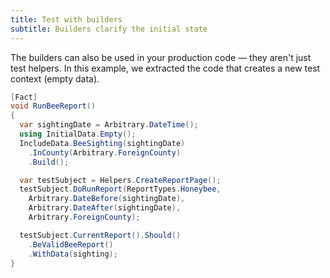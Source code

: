 ```yaml
---
title: Test with builders
subtitle: Builders clarify the initial state
---
```


The builders can also be used in your production code &mdash; they aren't just test helpers. In this example, we extracted the code that creates a new test context (empty data).

```csharp
[Fact]
void RunBeeReport()
{
  var sightingDate = Arbitrary.DateTime();
  using InitialData.Empty();
  IncludeData.BeeSighting(sightingDate)
    .InCounty(Arbitrary.ForeignCounty)
    .Build();

  var testSubject = Helpers.CreateReportPage();
  testSubject.DoRunReport(ReportTypes.Honeybee,
    Arbitrary.DateBefore(sightingDate),
    Arbitrary.DateAfter(sightingDate),
    Arbitrary.ForeignCounty);

  testSubject.CurrentReport().Should()
    .BeValidBeeReport()
    .WithData(sighting);
}
```